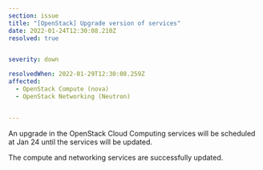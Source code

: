 ```yaml
---
section: issue
title: "[OpenStack] Upgrade version of services"
date: 2022-01-24T12:30:08.210Z
resolved: true


severity: down

resolvedWhen: 2022-01-29T12:30:08.259Z
affected:
  - OpenStack Compute (nova)
  - OpenStack Networking (Neutron)


---
```

An upgrade in the OpenStack Cloud Computing services will be scheduled at Jan 24 until the services will be updated.  

The compute and networking services are successfully updated.